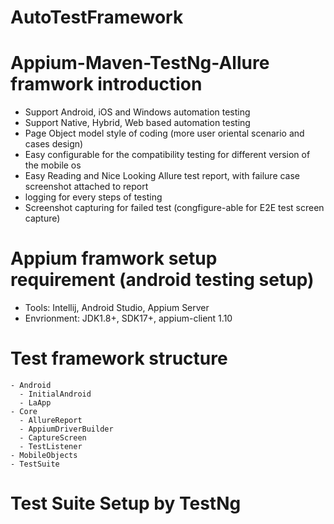 # AutoTestFramework

# Appium-Maven-TestNg-Allure framwork introduction
  - Support Android, iOS and Windows automation testing 
  - Support Native, Hybrid, Web based automation testing
  - Page Object model style of coding (more user oriental scenario and cases design)
  - Easy configurable for the compatibility testing for different version of the mobile os
  - Easy Reading and Nice Looking Allure test report, with failure case screenshot attached to report
  - logging for every steps of testing
  - Screenshot capturing for failed test (congfigure-able for E2E test screen capture)
  
# Appium framwork setup requirement (android testing setup)
  - Tools: Intellij, Android Studio, Appium Server
  - Envrionment: JDK1.8+, SDK17+, appium-client 1.10
  
  
  
  # Test framework structure
    - Android
      - InitialAndroid
      - LaApp
    - Core
      - AllureReport
      - AppiumDriverBuilder
      - CaptureScreen
      - TestListener
    - MobileObjects
    - TestSuite
    
 # Test Suite Setup by TestNg
 
 <suite name="1stSuite">
    <test name ="ListTest">
        <classes>
            <class name ="Test1" />
        </classes>
    </test>
 </suite>
 
 <suite name="2ndSuite">
    <test name ="DetailTest">
        <classes>
            <class name ="Test2" />
        </classes>
    </test>
 </suite>
    
    
